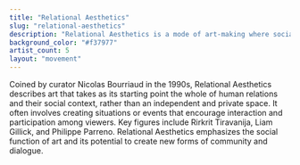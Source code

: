 ```yaml
---
title: "Relational Aesthetics"
slug: "relational-aesthetics"
description: "Relational Aesthetics is a mode of art-making where social interactions and human relations form the primary artistic medium."
background_color: "#f37977"
artist_count: 5
layout: "movement"
---
```


Coined by curator Nicolas Bourriaud in the 1990s, Relational Aesthetics describes art that takes as its starting point the whole of human relations and their social context, rather than an independent and private space. It often involves creating situations or events that encourage interaction and participation among viewers. Key figures include Rirkrit Tiravanija, Liam Gillick, and Philippe Parreno. Relational Aesthetics emphasizes the social function of art and its potential to create new forms of community and dialogue.

